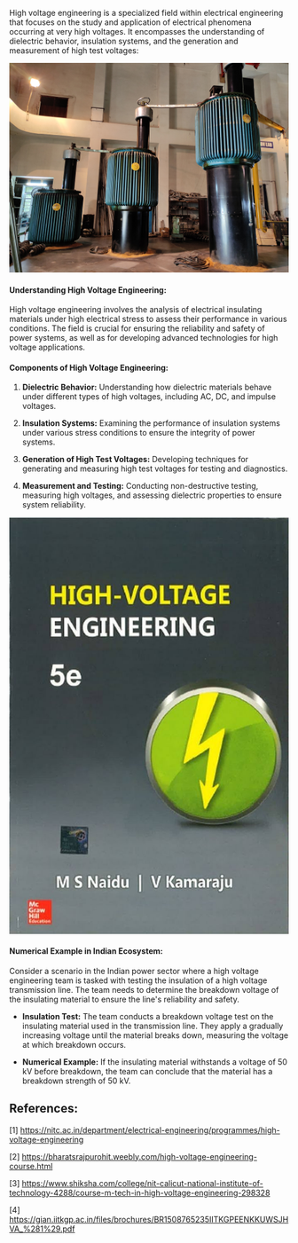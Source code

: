 High voltage engineering is a specialized field within electrical engineering that focuses on the study and application of electrical phenomena occurring at very high voltages. It encompasses the understanding of dielectric behavior, insulation systems, and the generation and measurement of high test voltages:

![image](1.jpg)

#### Understanding High Voltage Engineering:
High voltage engineering involves the analysis of electrical insulating materials under high electrical stress to assess their performance in various conditions. The field is crucial for ensuring the reliability and safety of power systems, as well as for developing advanced technologies for high voltage applications.

#### Components of High Voltage Engineering:
1. **Dielectric Behavior:** Understanding how dielectric materials behave under different types of high voltages, including AC, DC, and impulse voltages.
   
2. **Insulation Systems:** Examining the performance of insulation systems under various stress conditions to ensure the integrity of power systems.
   
3. **Generation of High Test Voltages:** Developing techniques for generating and measuring high test voltages for testing and diagnostics.
   
4. **Measurement and Testing:** Conducting non-destructive testing, measuring high voltages, and assessing dielectric properties to ensure system reliability.

![image](2.jpg)

#### Numerical Example in Indian Ecosystem:
Consider a scenario in the Indian power sector where a high voltage engineering team is tasked with testing the insulation of a high voltage transmission line. The team needs to determine the breakdown voltage of the insulating material to ensure the line's reliability and safety.

- **Insulation Test:** The team conducts a breakdown voltage test on the insulating material used in the transmission line. They apply a gradually increasing voltage until the material breaks down, measuring the voltage at which breakdown occurs.
  
- **Numerical Example:** If the insulating material withstands a voltage of 50 kV before breakdown, the team can conclude that the material has a breakdown strength of 50 kV.



## References:
[1] https://nitc.ac.in/department/electrical-engineering/programmes/high-voltage-engineering

[2] https://bharatsrajpurohit.weebly.com/high-voltage-engineering-course.html

[3] https://www.shiksha.com/college/nit-calicut-national-institute-of-technology-4288/course-m-tech-in-high-voltage-engineering-298328

[4] https://gian.iitkgp.ac.in/files/brochures/BR1508765235IITKGPEENKKUWSJHVA_%281%29.pdf

